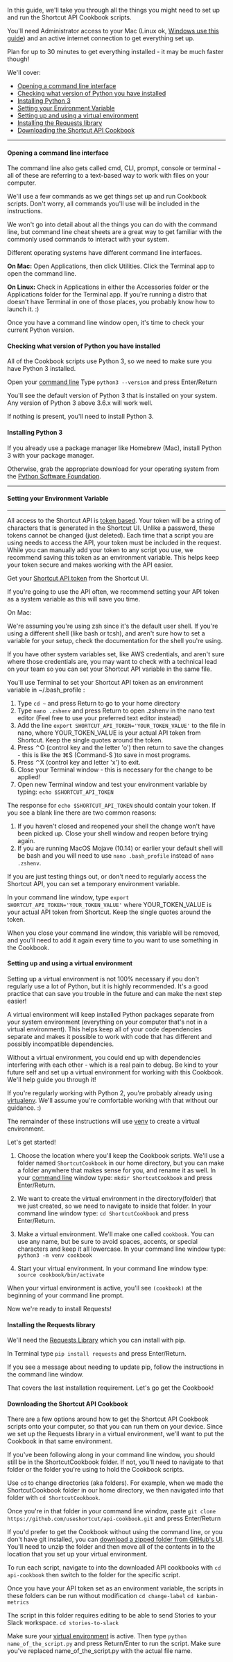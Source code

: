 In this guide, we'll take you through all the things you might need to set up and run the Shortcut API Cookbook scripts.

You'll need Administrator access to your Mac (Linux ok, [Windows use this guide](link)) and an active internet connection to get everything set up.

Plan for up to 30 minutes to get everything installed - it may be much faster though!

We'll cover:
- [Opening a command line interface](#opening-a-command-line-interface)
- [Checking what version of Python you have installed](#checking-what-version-of-python-you-have-installed)
- [Installing Python 3](#installing-python-3)
- [Setting your Environment Variable](#setting-your-environment-variable)
- [Setting up and using a virtual environment](#setting-up-and-using-a-virtual-environment)
- [Installing the Requests library](#installing-the-requests-library)
- [Downloading the Shortcut API Cookbook](#downloading-the-shortcut-api-cookbook)

***

#### Opening a command line interface

The command line also gets called cmd, CLI, prompt, console or terminal - all of these are referring to a text-based way to work with files on your computer.

We'll use a few commands as we get things set up and run Cookbook scripts. Don't worry, all commands you'll use will be included in the instructions.

We won't go into detail about all the things you can do with the command line, but command line cheat sheets are a great way to get familiar with the commonly used commands to interact with your system.

Different operating systems have different command line interfaces.

**On Mac:**
Open Applications, then click Utilities. Click the Terminal app to open the command line.

**On Linux:**
Check in Applications in either the Accessories folder or the Applications folder for the Terminal app.
If you're running a distro that doesn't have Terminal in one of those places, you probably know how to launch it. :)

Once you have a command line window open, it's time to check your current Python version.

#### Checking what version of Python you have installed

All of the Cookbook scripts use Python 3, so we need to make sure you have Python 3 installed.

Open your [command line](#opening-a-command-line-interface)
Type `python3 --version` and press Enter/Return

You'll see the default version of Python 3 that is installed on your system. Any version of Python 3 above 3.6.x will work well.

If nothing is present, you'll need to install Python 3.

#### Installing Python 3

If you already use a package manager like Homebrew (Mac), install Python 3 with your package manager.

Otherwise, grab the appropriate download for your operating system from the [Python Software Foundation](https://www.python.org/downloads/).


***
#### Setting your Environment Variable
***

All access to the Shortcut API is [token based](https://github.com/useshortcut/api-cookbook/blob/master/Authentication.md). Your token will be a string of characters that is generated in the Shortcut UI. Unlike a password, these tokens cannot be changed (just deleted). Each time that a script you are using needs to access the API, your token must be included in the request.
While you can manually add your token to any script you use, we recommend saving this token as an environment variable. This helps keep your token secure and makes working with the API easier.

Get your [Shortcut API token](https://app.shortcut.com/settings/account/api-tokens) from the Shortcut UI.

If you're going to use the API often, we recommend setting your API token as a system variable as this will save you time.

On Mac:

We're assuming you're using zsh since it's the default user shell. If you're using a different shell (like bash or tcsh), and aren't sure how to set a variable for your setup, check the documentation for the shell you're using.

If you have other system variables set, like AWS credentials, and aren't sure where those credentials are, you may want to check with a technical lead on your team so you can set your Shortcut API variable in the same file.

You'll use Terminal to set your Shortcut API token as an environment variable in ~/.bash_profile :

1. Type `cd ~` and press Return to go to your home directory
2. Type `nano .zshenv` and press Return to open .zshenv in the nano text editor (Feel free to use your preferred text editor instead)
3. Add the line `export SHORTCUT_API_TOKEN='YOUR_TOKEN_VALUE'` to the file in nano, where YOUR_TOKEN_VALUE is your actual API token from Shortcut. Keep the single quotes around the token.
4. Press ⌃O (control key and the letter 'o') then return to save the changes - this is like the ⌘S (Command-S )to save in most programs.
5. Press ⌃X (control key and letter 'x') to exit.
6. Close your Terminal window - this is necessary for the change to be applied!
7. Open new Terminal window and test your environment variable by typing:
`echo $SHORTCUT_API_TOKEN`

The response for `echo $SHORTCUT_API_TOKEN` should contain your token. If you see a blank line there are two common reasons:
1. If you haven't closed and reopened your shell the change won't have been picked up. Close your shell window and reopen before trying again.
2. If you are running MacOS Mojave (10.14) or earlier your default shell will be bash and you will need to use `nano .bash_profile` instead of `nano .zshenv`. 

If you are just testing things out, or don't need to regularly access the Shortcut API, you can set a temporary environment variable.

In your command line window, type `export SHORTCUT_API_TOKEN='YOUR_TOKEN_VALUE'` where YOUR_TOKEN_VALUE is your actual API token from Shortcut. Keep the single quotes around the token.

When you close your command line window, this variable will be removed, and you'll need to add it again every time to you want to use something in the Cookbook.


#### Setting up and using a virtual environment

Setting up a virtual environment is not 100% necessary if you don't regularly use a lot of Python, but it is highly recommended. It's a good practice that can save you trouble in the future and can make the next step easier!

A virtual environment will keep installed Python packages separate from your system environment (everything on your computer that's not in a virtual environment). This helps keep all of your code dependencies separate and makes it possible to work with code that has different and possibly incompatible dependencies.

Without a virtual environment, you could end up with dependencies interfering with each other - which is a real pain to debug. Be kind to your future self and set up a virtual environment for working with this Cookbook. We'll help guide you through it!

If you're regularly working with Python 2, you're probably already using [virtualenv](hhttps://virtualenv.pypa.io/en/latest/). We'll assume you're comfortable working with that without our guidance. :)

The remainder of these instructions will use [venv](https://docs.python.org/3/library/venv.html) to create a virtual environment.

Let's get started!

1. Choose the location where you'll keep the Cookbook scripts. We'll use a folder named `ShortcutCookbook` in our home directory, but you can make a folder anywhere that makes sense for you, and rename it as well.
In your [command line](#opening-a-command-line-interface) window type:
`mkdir ShortcutCookbook`
and press Enter/Return.

2. We want to create the virtual environment in the directory(folder) that we just created, so we need to navigate to inside that folder.
In your command line window type:
`cd ShortcutCookbook`
and press Enter/Return.

3. Make a virtual environment.
We'll make one called `cookbook`. You can use any name, but be sure to avoid spaces, accents, or special characters and keep it all lowercase.
In your command line window type:
`python3 -m venv cookbook`

4. Start your virtual environment.
In your command line window type:
`source cookbook/bin/activate`

When your virtual environment is active, you'll see `(cookbook)` at the beginning of your command line prompt.

Now we're ready to install Requests!

#### Installing the Requests library

We'll need the [Requests Library](http://docs.python-requests.org/en/master/) which you can install with pip.

In Terminal type `pip install requests` and press Enter/Return.

If you see a message about needing to update pip, follow the instructions in the command line window.

That covers the last installation requirement. Let's go get the Cookbook!

#### Downloading the Shortcut API Cookbook

There are a few options around how to get the Shortcut API Cookbook scripts onto your computer, so that you can run them on your device. Since we set up the Requests library in a virtual environment, we'll want to put the Cookbook in that same environment.

If you've been following along in your command line window, you should still be in the ShortcutCookbook folder. If not, you'll need to navigate to that folder or the folder you're using to hold the Cookbook scripts.

Use `cd` to change directories (aka folders). For example, when we made the ShortcutCookbook folder in our home directory, we then navigated into that folder with `cd ShortcutCookbook`.

Once you're in that folder in your command line window, paste `git clone https://github.com/useshortcut/api-cookbook.git` and press Enter/Return

If you'd prefer to get the Cookbook without using the command line, or you don't have git installed, you can [download a zipped folder from GitHub's UI](https://help.github.com/en/articles/cloning-a-repository). You'll need to unzip the folder and then move all of the contents in to the location that you set up your virtual environment.

To run each script, navigate to into the downloaded API cookbooks with `cd api-cookbook` then switch to the folder for the specific script.

Once you have your API token set as an environment variable, the scripts in these folders can be run without modification
`cd change-label`
`cd kanban-metrics`

The script in this folder requires editing to be able to send Stories to your Slack workspace.
`cd stories-to-slack`

Make sure your [virtual environment](#setting-up-and-using-a-virtual-environment) is active. Then type `python name_of_the_script.py` and press Return/Enter to run the script. Make sure you've replaced name_of_the_script.py with the actual file name.
